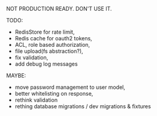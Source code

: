 NOT PRODUCTION READY. DON'T USE IT.

TODO:
 - RedisStore for rate limit,
 - Redis cache for oauth2 tokens,
 - ACL, role based authorization,
 - file upload(fs abstraction?),
 - fix validation,
 - add debug log messages

MAYBE:
 - move password management to user model,
 - better whitelisting on response,
 - rethink validation
 - rething database migrations / dev migrations & fixtures
